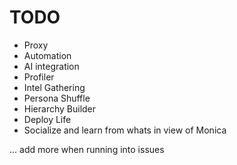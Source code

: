 # TODO
- Proxy
- Automation
- AI integration
- Profiler
- Intel Gathering
- Persona Shuffle
- Hierarchy Builder
- Deploy Life
- Socialize and learn from whats in view of Monica

... add more when running into issues
